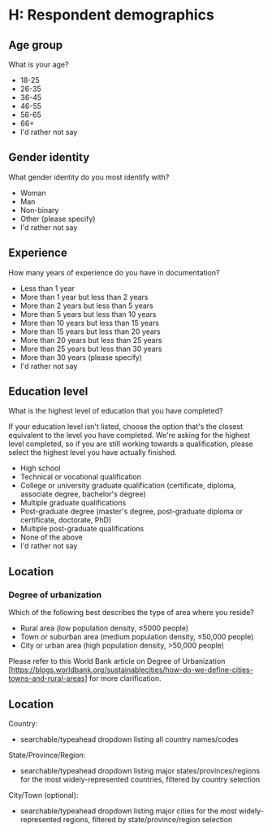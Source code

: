 # H: Respondent demographics

## Age group

What is your age?

- 18-25
- 26-35
- 36-45
- 46-55
- 56-65
- 66+
- I'd rather not say

## Gender identity

What gender identity do you most identify with?

- Woman
- Man
- Non-binary
- Other (please specify)
- I'd rather not say

## Experience

How many years of experience do you have in documentation?

- Less than 1 year
- More than 1 year but less than  2 years
- More than 2 years but less than  5 years
- More than 5 years but less than 10 years
- More than 10 years but less than 15 years
- More than 15 years but less than 20 years
- More than 20 years but less than 25 years
- More than 25 years but less than 30 years
- More than 30 years (please specify)
- I'd rather not say

## Education level

What is the highest level of education that you have completed?

If your education level isn't listed, choose the option that's the closest equivalent to the level you have completed. We're asking for the highest level completed, so if you are still working towards a qualification, please select the highest level you have actually finished.

- High school
- Technical or vocational qualification
- College or university graduate qualification (certificate, diploma, associate degree, bachelor's degree)
- Multiple graduate qualifications
- Post-graduate degree (master's degree, post-graduate diploma or certificate, doctorate, PhD)
- Multiple post-graduate qualifications
- None of the above
- I'd rather not say

## Location

### Degree of urbanization

Which of the following best describes the type of area where you reside?

- Rural area (low population density, ≤5000 people)
- Town or suburban area (medium population density, ≤50,000 people)
- City or urban area (high population density, >50,000 people)

Please refer to this World Bank article on Degree of Urbanization [https://blogs.worldbank.org/sustainablecities/how-do-we-define-cities-towns-and-rural-areas] for more clarification.

## Location

Country: 

- searchable/typeahead dropdown listing all country names/codes

State/Province/Region: 

- searchable/typeahead dropdown listing major states/provinces/regions for the most widely-represented countries, filtered by country selection

City/Town (optional): 

- searchable/typeahead dropdown listing major cities for the most widely-represented regions, filtered by state/province/region selection
